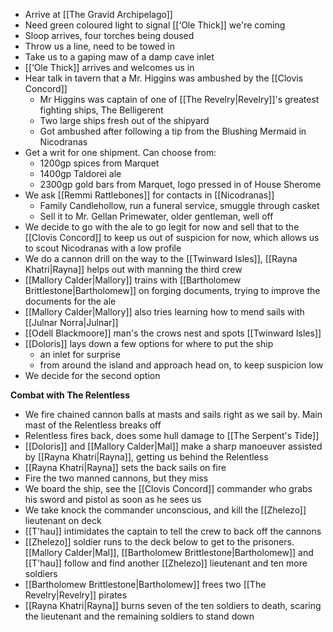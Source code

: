 - Arrive at [[The Gravid Archipelago]]
- Need green coloured light to signal [[‘Ole Thick]] we're coming
- Sloop arrives, four torches being doused
- Throw us a line, need to be towed in
- Take us to a gaping maw of a damp cave inlet
- [[‘Ole Thick]] arrives and welcomes us in
- Hear talk in tavern that a Mr. Higgins was ambushed by the [[Clovis Concord]]
	- Mr Higgins was captain of one of [[The Revelry|Revelry]]'s greatest fighting ships, The Belligerent
	- Two large ships fresh out of the shipyard
	- Got ambushed after following a tip from the Blushing Mermaid in Nicodranas
- Get a writ for one shipment. Can choose from:
	- 1200gp spices from Marquet
	- 1400gp Taldorei ale
	- 2300gp gold bars from Marquet, logo pressed in of House Sherome
- We ask [[Remmi Rattlebones]] for contacts in [[Nicodranas]]
	- Family Candlehollow, run a funeral service, smuggle through casket
	- Sell it to Mr. Gellan Primewater, older gentleman, well off
- We decide to go with the ale to go legit for now and sell that to the [[Clovis Concord]] to keep us out of suspicion for now, which allows us to scout Nicodranas with a low profile
- We do a cannon drill on the way to the [[Twinward Isles]], [[Rayna Khatri|Rayna]] helps out with manning the third crew
- [[Mallory Calder|Mallory]] trains with [[Bartholomew Brittlestone|Bartholomew]] on forging documents, trying to improve the documents for the ale
- [[Mallory Calder|Mallory]] also tries learning how to mend sails with [[Julnar Norra|Julnar]]
- [[Odell Blackmoore]] man's the crows nest and spots [[Twinward Isles]]
- [[Doloris]] lays down a few options for where to put the ship
	- an inlet for surprise
	- from around the island and approach head on, to keep suspicion low
- We decide for the second option

**Combat with The Relentless**
- We fire chained cannon balls at masts and sails right as we sail by. Main mast of the Relentless breaks off
- Relentless fires back, does some hull damage to [[The Serpent's Tide]]
- [[Doloris]] and [[Mallory Calder|Mal]] make a sharp manoeuver assisted by [[Rayna Khatri|Rayna]], getting us behind the Relentless
- [[Rayna Khatri|Rayna]] sets the back sails on fire
- Fire the two manned cannons, but they miss
- We board the ship, see the [[Clovis Concord]] commander who grabs his sword and pistol as soon as he sees us
- We take knock the commander unconscious, and kill the [[Zhelezo]] lieutenant on deck
- [[T'hau]] intimidates the captain to tell the crew to back off the cannons
- [[Zhelezo]] soldier runs to the deck below to get to the prisoners. [[Mallory Calder|Mal]], [[Bartholomew Brittlestone|Bartholomew]] and [[T'hau]] follow and find another [[Zhelezo]] lieutenant and ten more soldiers
- [[Bartholomew Brittlestone|Bartholomew]] frees two [[The Revelry|Revelry]] pirates
- [[Rayna Khatri|Rayna]] burns seven of the ten soldiers to death, scaring the lieutenant and the remaining soldiers to stand down
